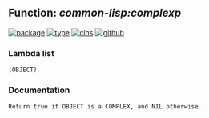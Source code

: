 ## Function: ***common-lisp:complexp***
[![package](https://img.shields.io/badge/Package-COMMON--LISP-5f9ea0.svg?style=social&colorA=999999)](../) [![type](https://img.shields.io/badge/Type-Function-5f9ea0.svg?style=social&colorA=999999)](../#function) [![clhs](https://img.shields.io/badge/CLHS-COMPLEXP-5f9ea0.svg?style=social&colorA=999999)](http://www.lispworks.com/documentation/HyperSpec/Body/f_comp_3.htm) [![github](https://img.shields.io/badge/GitHub-View_the_source-5f9ea0.svg?style=social&colorA=999999&logo=github)](https://github.com/sbcl/sbcl/blob/master/src/code/pred.lisp/) 
### Lambda list
```
(OBJECT)
```
### Documentation
```
Return true if OBJECT is a COMPLEX, and NIL otherwise.
```
